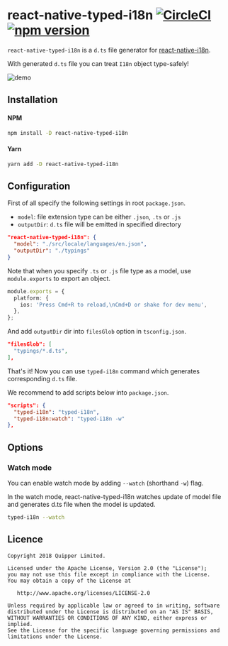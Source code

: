 # react-native-typed-i18n [![CircleCI](https://circleci.com/gh/quipper/react-native-typed-i18n.svg?style=svg)](https://circleci.com/gh/quipper/react-native-typed-i18n) [![npm version](https://badge.fury.io/js/react-native-typed-i18n.svg)](https://badge.fury.io/js/react-native-typed-i18n)

`react-native-typed-i18n` is a `d.ts` file generator for [react-native-i18n](https://github.com/AlexanderZaytsev/react-native-i18n).

With generated `d.ts` file you can treat `I18n` object type-safely!

![demo](https://raw.githubusercontent.com/quipper/react-native-typed-i18n/master/doc/demo.gif)

## Installation

#### NPM

```sh
npm install -D react-native-typed-i18n
```

#### Yarn

```sh
yarn add -D react-native-typed-i18n
```

## Configuration

First of all specify the following settings in root `package.json`.

- `model`: file extension type can be either `.json`, `.ts` or `.js`
- `outputDir`: `d.ts` file will be emitted in specified directory

```json
"react-native-typed-i18n": {
  "model": "./src/locale/languages/en.json",
  "outputDir": "./typings"
}
```

Note that when you specify `.ts` or `.js` file type as a model, use `module.exports` to export an object.

```ts
module.exports = {
  platform: {
    ios: 'Press Cmd+R to reload,\nCmd+D or shake for dev menu',
  },
};
```

And add `outputDir` dir into `filesGlob` option in `tsconfig.json`.

```json
"filesGlob": [
  "typings/*.d.ts",
],
```

That's it! Now you can use `typed-i18n` command which generates corresponding `d.ts` file.

We recommend to add scripts below into `package.json`.

```json
"scripts": {
  "typed-i18n": "typed-i18n",
  "typed-i18n:watch": "typed-i18n -w"
},
```

## Options

### Watch mode

You can enable watch mode by adding `--watch` (shorthand `-w`) flag.

In the watch mode, react-native-typed-i18n watches update of model file and generates d.ts file when the model is updated.

```sh
typed-i18n --watch
```

## Licence

```
Copyright 2018 Quipper Limited.

Licensed under the Apache License, Version 2.0 (the "License");
you may not use this file except in compliance with the License.
You may obtain a copy of the License at

   http://www.apache.org/licenses/LICENSE-2.0

Unless required by applicable law or agreed to in writing, software
distributed under the License is distributed on an "AS IS" BASIS,
WITHOUT WARRANTIES OR CONDITIONS OF ANY KIND, either express or implied.
See the License for the specific language governing permissions and
limitations under the License.
```
